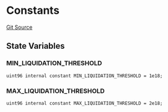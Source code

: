 # Constants
[Git Source](https://github.com/cryptexfinance/tcapv2.0/blob/34a621b9d7f953a62f8f826356dda361dde059e4/src/lib/Constants.sol)


## State Variables
### MIN_LIQUIDATION_THRESHOLD

```solidity
uint96 internal constant MIN_LIQUIDATION_THRESHOLD = 1e18;
```


### MAX_LIQUIDATION_THRESHOLD

```solidity
uint96 internal constant MAX_LIQUIDATION_THRESHOLD = 2e18;
```


